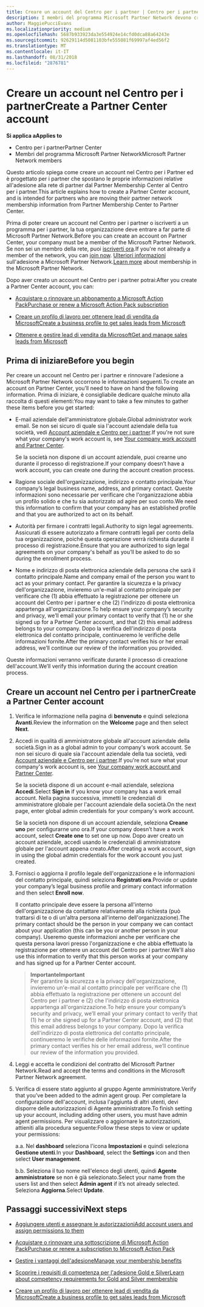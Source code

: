 ```yaml
---
title: Creare un account del Centro per i partner | Centro per i partner
description: I membri del programma Microsoft Partner Network devono creare gli account del Centro per i partner per gestire i vantaggi e le competenze di rete e creare un profilo aziendale.
author: MaggiePucciEvans
ms.localizationpriority: medium
ms.openlocfilehash: 5687b933923da3e554924e14cfd0dca88a64243e
ms.sourcegitcommit: 92629114d5081103bfe555081f69997af4ed56f2
ms.translationtype: MT
ms.contentlocale: it-IT
ms.lasthandoff: 08/31/2018
ms.locfileid: "2876781"
---
```

# <a name="create-a-partner-center-account"></a><span data-ttu-id="c0897-103">Creare un account nel Centro per i partner</span><span class="sxs-lookup"><span data-stu-id="c0897-103">Create a Partner Center account</span></span>

**<span data-ttu-id="c0897-104">Si applica a</span><span class="sxs-lookup"><span data-stu-id="c0897-104">Applies to</span></span>**

-   <span data-ttu-id="c0897-105">Centro per i partner</span><span class="sxs-lookup"><span data-stu-id="c0897-105">Partner Center</span></span>
-   <span data-ttu-id="c0897-106">Membri del programma Microsoft Partner Network</span><span class="sxs-lookup"><span data-stu-id="c0897-106">Microsoft Partner Network members</span></span>


<span data-ttu-id="c0897-107">Questo articolo spiega come creare un account nel Centro per i Partner ed è progettato per i partner che spostano le proprie informazioni relative all'adesione alla rete di partner dal Partner Membership Center al Centro per i partner.</span><span class="sxs-lookup"><span data-stu-id="c0897-107">This article explains how to create a Partner Center account, and is intended for partners who are moving their partner network membership information from Partner Membership Center to Partner Center.</span></span> 

<span data-ttu-id="c0897-108">Prima di poter creare un account nel Centro per i partner o iscriverti a un programma per i partner, la tua organizzazione deve entrare a far parte di Microsoft Partner Network.</span><span class="sxs-lookup"><span data-stu-id="c0897-108">Before you can create an account on Partner Center, your company must be a member of the Microsoft Partner Network.</span></span> <span data-ttu-id="c0897-109">Se non sei un membro della rete, puoi [iscriverti ora](https://partners.microsoft.com/PartnerProgram/simplifiedenrollment.aspx).</span><span class="sxs-lookup"><span data-stu-id="c0897-109">If you're not already a member of the network, you can [join now](https://partners.microsoft.com/PartnerProgram/simplifiedenrollment.aspx).</span></span>  <span data-ttu-id="c0897-110">[Ulteriori informazioni](https://partner.microsoft.com/membership) sull'adesione a Microsoft Partner Network.</span><span class="sxs-lookup"><span data-stu-id="c0897-110">[Learn more](https://partner.microsoft.com/membership) about membership in the Microsoft Partner Network.</span></span>  

<span data-ttu-id="c0897-111">Dopo aver creato un account nel Centro per i partner potrai:</span><span class="sxs-lookup"><span data-stu-id="c0897-111">After you create a Partner Center account, you can:</span></span>

-   [<span data-ttu-id="c0897-112">Acquistare o rinnovare un abbonamento a Microsoft Action Pack</span><span class="sxs-lookup"><span data-stu-id="c0897-112">Purchase or renew a Microsoft Action Pack subscription</span></span>](mpn-get-action-pack.md)

-   [<span data-ttu-id="c0897-113">Creare un profilo di lavoro per ottenere lead di vendita da Microsoft</span><span class="sxs-lookup"><span data-stu-id="c0897-113">Create a business profile to get sales leads from Microsoft</span></span>](create-a-marketing-profile.md)

-   [<span data-ttu-id="c0897-114">Ottenere e gestire lead di vendita da Microsoft</span><span class="sxs-lookup"><span data-stu-id="c0897-114">Get and manage sales leads from Microsoft</span></span>](responding-to-referrals.md)

## <a name="before-you-begin"></a><span data-ttu-id="c0897-115">Prima di iniziare</span><span class="sxs-lookup"><span data-stu-id="c0897-115">Before you begin</span></span>

<span data-ttu-id="c0897-116">Per creare un account nel Centro per i partner e rinnovare l'adesione a Microsoft Partner Network occorrono le informazioni seguenti.</span><span class="sxs-lookup"><span data-stu-id="c0897-116">To create an account on Partner Center, you’ll need to have on hand the following information.</span></span> <span data-ttu-id="c0897-117">Prima di iniziare, è consigliabile dedicare qualche minuto alla raccolta di questi elementi:</span><span class="sxs-lookup"><span data-stu-id="c0897-117">You may want to take a few minutes to gather these items before you get started:</span></span>

-   <span data-ttu-id="c0897-118">E-mail aziendale dell'amministratore globale.</span><span class="sxs-lookup"><span data-stu-id="c0897-118">Global administrator work email.</span></span> <span data-ttu-id="c0897-119">Se non sei sicuro di quale sia l'account aziendale della tua società, vedi [Account aziendale e Centro per i partner](azure-active-directory-tenants-and-partner-center.md).</span><span class="sxs-lookup"><span data-stu-id="c0897-119">If you're not sure what your company's work account is, see [Your company work account and Partner Center](azure-active-directory-tenants-and-partner-center.md).</span></span>

    <span data-ttu-id="c0897-120">Se la società non dispone di un account aziendale, puoi crearne uno durante il processo di registrazione.</span><span class="sxs-lookup"><span data-stu-id="c0897-120">If your company doesn’t have a work account, you can create one during the account creation process.</span></span> 

-   <span data-ttu-id="c0897-121">Ragione sociale dell'organizzazione, indirizzo e contatto principale.</span><span class="sxs-lookup"><span data-stu-id="c0897-121">Your company’s legal business name, address, and primary contact.</span></span> <span data-ttu-id="c0897-122">Queste informazioni sono necessarie per verificare che l'organizzazione abbia un profilo solido e che tu sia autorizzato ad agire per suo conto.</span><span class="sxs-lookup"><span data-stu-id="c0897-122">We need this information to confirm that your company has an established profile and that you are authorized to act on its behalf.</span></span> 

-   <span data-ttu-id="c0897-123">Autorità per firmare i contratti legali.</span><span class="sxs-lookup"><span data-stu-id="c0897-123">Authority to sign legal agreements.</span></span> <span data-ttu-id="c0897-124">Assicurati di essere autorizzato a firmare contratti legali per conto della tua organizzazione, poiché questa operazione verrà richiesta durante il processo di registrazione.</span><span class="sxs-lookup"><span data-stu-id="c0897-124">Ensure that you are authorized to sign legal agreements on your company's behalf as you’ll be asked to do so during the enrollment process.</span></span>

-   <span data-ttu-id="c0897-125">Nome e indirizzo di posta elettronica aziendale della persona che sarà il contatto principale.</span><span class="sxs-lookup"><span data-stu-id="c0897-125">Name and company email of the person you want to act as your primary contact.</span></span> <span data-ttu-id="c0897-126">Per garantire la sicurezza e la privacy dell'organizzazione, invieremo un'e-mail al contatto principale per verificare che (1) abbia effettuato la registrazione per ottenere un account del Centro per i partner e che (2) l'indirizzo di posta elettronica appartenga all'organizzazione.</span><span class="sxs-lookup"><span data-stu-id="c0897-126">To help ensure your company’s security and privacy, we’ll email your primary contact to verify that (1) he or she signed up for a Partner Center account, and that (2) this email address belongs to your company.</span></span> <span data-ttu-id="c0897-127">Dopo la verifica dell'indirizzo di posta elettronica del contatto principale, continueremo le verifiche delle informazioni fornite.</span><span class="sxs-lookup"><span data-stu-id="c0897-127">After the primary contact verifies his or her email address, we’ll continue our review of the information you provided.</span></span>

<span data-ttu-id="c0897-128">Queste informazioni verranno verificate durante il processo di creazione dell'account.</span><span class="sxs-lookup"><span data-stu-id="c0897-128">We’ll verify this information during the account creation process.</span></span> 
 
## <a name="create-a-partner-center-account"></a><span data-ttu-id="c0897-129">Creare un account nel Centro per i partner</span><span class="sxs-lookup"><span data-stu-id="c0897-129">Create a Partner Center account</span></span>

1.  <span data-ttu-id="c0897-130">Verifica le informazione nella pagina di **benvenuto** e quindi seleziona **Avanti**.</span><span class="sxs-lookup"><span data-stu-id="c0897-130">Review the information on the **Welcome** page and then select **Next**.</span></span>

2.  <span data-ttu-id="c0897-131">Accedi in qualità di amministratore globale all'account aziendale della società.</span><span class="sxs-lookup"><span data-stu-id="c0897-131">Sign in as a global admin to your company's work account.</span></span> <span data-ttu-id="c0897-132">Se non sei sicuro di quale sia l'account aziendale della tua società, vedi [Account aziendale e Centro per i partner](azure-active-directory-tenants-and-partner-center.md).</span><span class="sxs-lookup"><span data-stu-id="c0897-132">If you're not sure what your company's work account is, see [Your company work account and Partner Center](azure-active-directory-tenants-and-partner-center.md).</span></span>

    <span data-ttu-id="c0897-133">Se la società dispone di un account e-mail aziendale, seleziona **Accedi**.</span><span class="sxs-lookup"><span data-stu-id="c0897-133">Select **Sign in** if you know your company has a work email account.</span></span> <span data-ttu-id="c0897-134">Nella pagina successiva, immetti le credenziali di amministratore globale per l'account aziendale della società.</span><span class="sxs-lookup"><span data-stu-id="c0897-134">On the next page, enter global admin credentials for your company's work account.</span></span> 

    <span data-ttu-id="c0897-135">Se la società non dispone di un account aziendale, seleziona **Creane uno** per configurarne uno ora.</span><span class="sxs-lookup"><span data-stu-id="c0897-135">If your company doesn’t have a work account, select **Create one** to set one up now.</span></span> <span data-ttu-id="c0897-136">Dopo aver creato un account aziendale, accedi usando le credenziali di amministratore globale per l'account appena creato.</span><span class="sxs-lookup"><span data-stu-id="c0897-136">After creating a work account, sign in using the global admin credentials for the work account you just created.</span></span>

3.  <span data-ttu-id="c0897-137">Fornisci o aggiorna il profilo legale dell'organizzazione e le informazioni del contatto principale, quindi seleziona **Registrati ora**.</span><span class="sxs-lookup"><span data-stu-id="c0897-137">Provide or update your company’s legal business profile and primary contact information and then select **Enroll now**.</span></span> 

    <span data-ttu-id="c0897-138">Il contatto principale deve essere la persona all'interno dell'organizzazione da contattare relativamente alla richiesta (può trattarsi di te o di un'altra persona all'interno dell'organizzazione).</span><span class="sxs-lookup"><span data-stu-id="c0897-138">The primary contact should be the person in your company we can contact about your application (this can be you or another person in your company).</span></span> <span data-ttu-id="c0897-139">Useremo queste informazioni anche per verificare che questa persona lavori presso l'organizzazione e che abbia effettuato la registrazione per ottenere un account del Centro per i partner.</span><span class="sxs-lookup"><span data-stu-id="c0897-139">We'll also use this information to verify that this person works at your company and has signed up for a Partner Center account.</span></span>

    >**<span data-ttu-id="c0897-140">Importante</span><span class="sxs-lookup"><span data-stu-id="c0897-140">Important</span></span>**<br> <span data-ttu-id="c0897-141">Per garantire la sicurezza e la privacy dell'organizzazione, invieremo un'e-mail al contatto principale per verificare che (1) abbia effettuato la registrazione per ottenere un account del Centro per i partner e (2) che l'indirizzo di posta elettronica appartenga all'organizzazione.</span><span class="sxs-lookup"><span data-stu-id="c0897-141">To help ensure your company’s security and privacy, we’ll email your primary contact to verify that (1) he or she signed up for a Partner Center account, and (2) that this email address belongs to your company.</span></span> <span data-ttu-id="c0897-142">Dopo la verifica dell'indirizzo di posta elettronica del contatto principale, continueremo le verifiche delle informazioni fornite.</span><span class="sxs-lookup"><span data-stu-id="c0897-142">After the primary contact verifies his or her email address, we’ll continue our review of the information you provided.</span></span>

4.  <span data-ttu-id="c0897-143">Leggi e accetta le condizioni del contratto del Microsoft Partner Network.</span><span class="sxs-lookup"><span data-stu-id="c0897-143">Read and accept the terms and conditions in the Microsoft Partner Network agreement.</span></span> 

5.  <span data-ttu-id="c0897-144">Verifica di essere stato aggiunto al gruppo Agente amministratore.</span><span class="sxs-lookup"><span data-stu-id="c0897-144">Verify that you’ve been added to the admin agent group.</span></span> <span data-ttu-id="c0897-145">Per completare la configurazione dell'account, inclusa l'aggiunta di altri utenti, devi disporre delle autorizzazioni di Agente amministratore.</span><span class="sxs-lookup"><span data-stu-id="c0897-145">To finish setting up your account, including adding other users, you must have admin agent permissions.</span></span> <span data-ttu-id="c0897-146">Per visualizzare o aggiornare le autorizzazioni, attieniti alla procedura seguente:</span><span class="sxs-lookup"><span data-stu-id="c0897-146">Follow these steps to view or update your permissions:</span></span>

    <span data-ttu-id="c0897-147">a.</span><span class="sxs-lookup"><span data-stu-id="c0897-147">a.</span></span> <span data-ttu-id="c0897-148">Nel **dashboard** seleziona l'icona **Impostazioni** e quindi seleziona **Gestione utenti**.</span><span class="sxs-lookup"><span data-stu-id="c0897-148">In your **Dashboard**, select the **Settings** icon and then select **User management**.</span></span>  

    <span data-ttu-id="c0897-149">b.</span><span class="sxs-lookup"><span data-stu-id="c0897-149">b.</span></span> <span data-ttu-id="c0897-150">Seleziona il tuo nome nell'elenco degli utenti, quindi **Agente amministratore** se non è già selezionato.</span><span class="sxs-lookup"><span data-stu-id="c0897-150">Select your name from the users list and then select **Admin agent** if it’s not already selected.</span></span> <span data-ttu-id="c0897-151">Seleziona **Aggiorna**.</span><span class="sxs-lookup"><span data-stu-id="c0897-151">Select **Update**.</span></span>  

## <a name="next-steps"></a><span data-ttu-id="c0897-152">Passaggi successivi</span><span class="sxs-lookup"><span data-stu-id="c0897-152">Next steps</span></span>

-   [<span data-ttu-id="c0897-153">Aggiungere utenti e assegnare le autorizzazioni</span><span class="sxs-lookup"><span data-stu-id="c0897-153">Add account users and assign permissions to them</span></span>](create-user-accounts-and-set-permissions.md)

-   [<span data-ttu-id="c0897-154">Acquistare o rinnovare una sottoscrizione di Microsoft Action Pack</span><span class="sxs-lookup"><span data-stu-id="c0897-154">Purchase or renew a subscription to Microsoft Action Pack</span></span>](mpn-get-action-pack.md)

-   [<span data-ttu-id="c0897-155">Gestire i vantaggi dell'adesione</span><span class="sxs-lookup"><span data-stu-id="c0897-155">Manage your membership benefits</span></span>](manage-your-partner-network-benefits.md)

-   [<span data-ttu-id="c0897-156">Scoprire i requisiti di competenza per l'adesione Gold e Silver</span><span class="sxs-lookup"><span data-stu-id="c0897-156">Learn about competency requirements for Gold and Silver membership</span></span>](https://partner.microsoft.com/membership/competencies)

-   [<span data-ttu-id="c0897-157">Creare un profilo di lavoro per ottenere lead di vendita da Microsoft</span><span class="sxs-lookup"><span data-stu-id="c0897-157">Create a business profile to get sales leads from Microsoft</span></span>](create-a-marketing-profile.md)